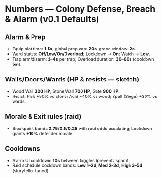 # Numbers — Colony Defense, Breach & Alarm (v0.1 Defaults)

## Alarm & Prep
- Equip slot time: **1.5s**; global prep cap: **20s**; grace window: **2s**.
- Ward states: **Off/Low/On/Overload**; Lockdown → **On**; Watch → **Low**.
- Trap arm/disarm: **2–4s** per trap; Overload duration: **30–60s** (cooldown **5m**).

## Walls/Doors/Wards (HP & resists — sketch)
- Wood Wall **300 HP**, Stone Wall **700 HP**, Gate **900 HP**.
- Resist: Pick +50% vs stone; Acid +40% vs wood; Spell (Siege) +30% vs wards.

## Morale & Exit rules (raid)
- Breakpoint bands **0.75/0.5/0.25** with rout odds escalating; Lockdown grants **+10%** defender morale.

## Cooldowns
- Alarm UI cooldown: **10s** between toggles (prevents spam).
- Raid schedule cooldown bands: **Low 1–2d**, **Med 2–3d**, **High 3–5d** (storyteller tuned).
